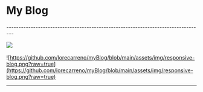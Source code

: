 
<h1>My Blog</h1>
---------------------------------------------------------------------------------

![](https://lorecarreno.github.io/myBlog/)

![https://github.com/lorecarreno/myBlog/blob/main/assets/img/responsive-blog.png?raw=true](https://github.com/lorecarreno/myBlog/blob/main/assets/img/responsive-blog.png?raw=true)


---------------------------------------------------------------------------------
